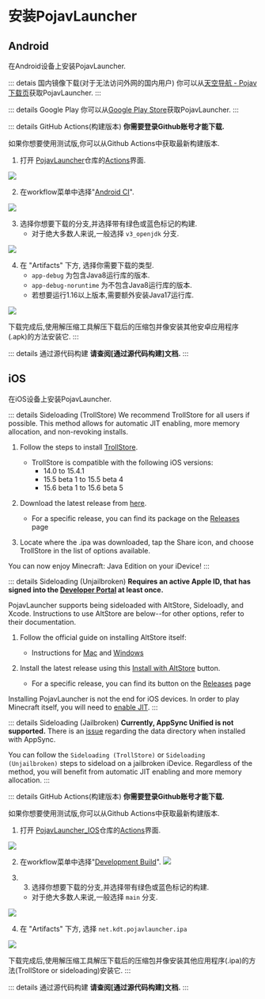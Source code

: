 # 安装PojavLauncher

## Android
在Android设备上安装PojavLauncher.

::: detais 国内镜像下载(对于无法访问外网的国内用户)
你可以从[天空导航 - Pojav下载页](https://mc.skycraft.cn/pojav/download)获取PojavLauncher.
:::

::: details Google Play
你可以从[Google Play Store](https://play.google.com/store/apps/details?id=net.kdt.pojavlaunch)获取PojavLauncher.
:::

::: details GitHub Actions(构建版本)
**你需要登录Github账号才能下载.**

如果你想要使用测试版,你可以从Github Actions中获取最新构建版本.

1. 打开 [PojavLauncher](https://github.com/PojavLauncherTeam/PojavLauncher)仓库的[Actions](https://github.com/PojavLauncherTeam/PojavLauncher/actions)界面.

![](./images/Actions/android/Android-Actions-1.png)

2. 在workflow菜单中选择"[Android CI](https://github.com/PojavLauncherTeam/PojavLauncher/actions/workflows/android.yml)".

![](./images/Actions/android/Android-Actions-2.png)

3. 选择你想要下载的分支,并选择带有绿色或蓝色标记的构建.
    - 对于绝大多数人来说,一般选择 `v3_openjdk` 分支.

![](./images/Actions/android/Android-Actions-3.png)

4. 在 "Artifacts" 下方, 选择你需要下载的类型.
    - `app-debug` 为包含Java8运行库的版本.
    - `app-debug-noruntime` 为不包含Java8运行库的版本.
    - 若想要运行1.16以上版本,需要额外安装Java17运行库.

![](./images/Actions/android/Android-Actions-4.png)

下载完成后,使用解压缩工具解压下载后的压缩包并像安装其他安卓应用程序(.apk)的方法安装它.
:::

::: details 通过源代码构建
**请查阅[通过源代码构建]文档.**
:::

## iOS
在iOS设备上安装PojavLauncher.

::: details Sideloading (TrollStore)
We recommend TrollStore for all users if possible. This method allows for automatic JIT enabling, more memory allocation, and non-revoking installs.

1. Follow the steps to install [TrollStore](https://github.com/opa334/TrollStore).
    - TrollStore is compatible with the following iOS versions:
        - 14.0 to 15.4.1
        - 15.5 beta 1 to 15.5 beta 4
        - 15.6 beta 1 to 15.6 beta 5

2. Download the latest release from [here](https://github.com/PojavLauncherTeam/PojavLauncher_iOS/releases/latest/download/net.kdt.pojavlauncher.ipa).
    - For a specific release, you can find its package on the [Releases](https://github.com/PojavLauncherTeam/PojavLauncher_iOS/releases) page

3. Locate where the .ipa was downloaded, tap the Share icon, and choose TrollStore in the list of options available.

You can now enjoy Minecraft: Java Edition on your iDevice!
:::

::: details Sideloading (Unjailbroken)
**Requires an active Apple ID, that has signed into the [Developer Portal](https://developer.apple.com/account) at least once.**

PojavLauncher supports being sideloaded with AltStore, Sideloadly, and Xcode. Instructions to use AltStore are below--for other options, refer to their documentation.

1. Follow the official guide on installing AltStore itself:
    - Instructions for [Mac](https://faq.altstore.io/getting-started/how-to-install-altstore-macos) and [Windows](https://faq.altstore.io/getting-started/how-to-install-altstore-windows)
    
2. Install the latest release using this [Install with AltStore](altstore://install?url=https://github.com/PojavLauncherTeam/PojavLauncher_iOS/releases/latest/download/net.kdt.pojavlauncher.ipa) button.
    - For a specific release, you can find its button on the [Releases](https://github.com/PojavLauncherTeam/PojavLauncher_iOS/releases) page

Installing PojavLauncher is not the end for iOS devices. In order to play Minecraft itself, you will need to [enable JIT](./JIT.md).
:::

::: details Sideloading (Jailbroken)
**Currently, AppSync Unified is not supported.** There is an [issue](https://github.com/akemin-dayo/AppSync/issues/108) regarding the data directory when installed with AppSync.

You can follow the `Sideloading (TrollStore)` or `Sideloading (Unjailbroken)` steps to sideload on a jailbroken iDevice. Regardless of the method, you will benefit from automatic JIT enabling and more memory allocation.
:::

::: details GitHub Actions(构建版本)
**你需要登录Github账号才能下载.**  

如果你想要使用测试版,你可以从Github Actions中获取最新构建版本.

1. 打开 [PojavLauncher_IOS](https://github.com/PojavLauncherTeam/PojavLauncher_IOS)仓库的[Actions](https://github.com/PojavLauncherTeam/PojavLauncher_IOS/actions)界面.

![](./images/Actions/ios/iOS-Actions-1.png)

2. 在workflow菜单中选择"[Development Build](https://github.com/PojavLauncherTeam/PojavLauncher/actions/workflows/)".
![](./images/Actions/ios/iOS-Actions-2.png)

3. 3. 选择你想要下载的分支,并选择带有绿色或蓝色标记的构建.
    - 对于绝大多数人来说,一般选择 `main` 分支.

![](./images/Actions/ios/iOS-Actions-3.png)

4. 在 "Artifacts" 下方, 选择 `net.kdt.pojavlauncher.ipa`

![](./images/Actions/ios/iOS-Actions-4.png)

下载完成后,使用解压缩工具解压下载后的压缩包并像安装其他应用程序(.ipa)的方法(TrollStore or sideloading)安装它.
:::

::: details 通过源代码构建
**请查阅[通过源代码构建]文档.**
:::
